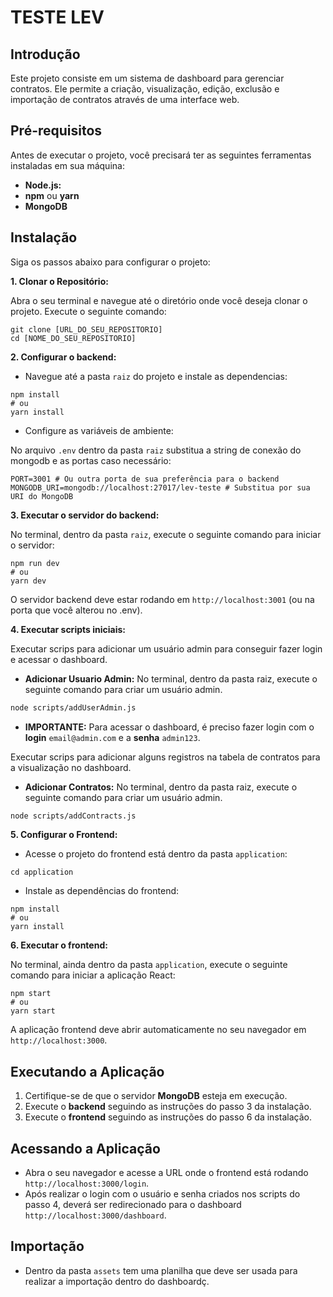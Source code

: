 # TESTE LEV

## Introdução

Este projeto consiste em um sistema de dashboard para gerenciar contratos. Ele permite a criação, visualização, edição, exclusão e importação de contratos através de uma interface web.

## Pré-requisitos

Antes de executar o projeto, você precisará ter as seguintes ferramentas instaladas em sua máquina:

* **Node.js:**
* **npm** ou **yarn**
* **MongoDB**

## Instalação

Siga os passos abaixo para configurar o projeto:

**1. Clonar o Repositório:**

Abra o seu terminal e navegue até o diretório onde você deseja clonar o projeto. Execute o seguinte comando:

```
git clone [URL_DO_SEU_REPOSITORIO]
cd [NOME_DO_SEU_REPOSITORIO]
```

**2. Configurar o backend:**

* Navegue até a pasta `raiz` do projeto e instale as dependencias:

```
npm install
# ou
yarn install
```

* Configure as variáveis de ambiente:

No arquivo `.env` dentro da pasta `raiz` substitua a string de conexão do mongodb e as portas caso necessário:

    PORT=3001 # Ou outra porta de sua preferência para o backend
    MONGODB_URI=mongodb://localhost:27017/lev-teste # Substitua por sua URI do MongoDB

**3. Executar o servidor do backend:**

No terminal, dentro da pasta `raiz`, execute o seguinte comando para iniciar o servidor:

```
npm run dev
# ou
yarn dev
```

O servidor backend deve estar rodando em `http://localhost:3001` (ou na porta que você alterou no .env).

**4. Executar scripts iniciais:**

Executar scrips para adicionar um usuário admin para conseguir fazer login e acessar o dashboard.

* **Adicionar Usuario Admin:** No terminal, dentro da pasta raiz, execute o seguinte comando para criar um usuário admin.

```bash
node scripts/addUserAdmin.js
```

* **IMPORTANTE:** Para acessar o dashboard, é preciso fazer login com o **login** `email@admin.com` e a **senha** `admin123`.

Executar scrips para adicionar alguns registros na tabela de contratos para a visualização no dashboard.

* **Adicionar Contratos:** No terminal, dentro da pasta raiz, execute o seguinte comando para criar um usuário admin.

```bash
node scripts/addContracts.js
```

**5. Configurar o Frontend:**

* Acesse o projeto do frontend está dentro da pasta `application`:

```
cd application
```

* Instale as dependências do frontend:

```
npm install
# ou
yarn install
```

**6. Executar o frontend:**

No terminal, ainda dentro da pasta `application`, execute o seguinte comando para iniciar a aplicação React:

```
npm start
# ou
yarn start
```

A aplicação frontend deve abrir automaticamente no seu navegador em `http://localhost:3000`.

## Executando a Aplicação

1.  Certifique-se de que o servidor **MongoDB** esteja em execução.
2.  Execute o **backend** seguindo as instruções do passo 3 da instalação.
3.  Execute o **frontend** seguindo as instruções do passo 6 da instalação.

## Acessando a Aplicação

* Abra o seu navegador e acesse a URL onde o frontend está rodando `http://localhost:3000/login`.
* Após realizar o login com o usuário e senha criados nos scripts do passo 4, deverá ser redirecionado para o dashboard `http://localhost:3000/dashboard`.

## Importação

* Dentro da pasta `assets` tem uma planilha que deve ser usada para realizar a importação dentro do dashboardç.
